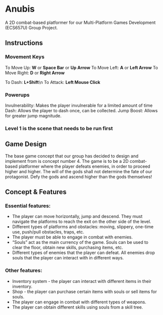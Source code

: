 # Anubis
A 2D combat-based platformer for our Multi-Platform Games Development (ECS657U) Group Project. 

## Instructions
### Movement Keys
To Move Up: **W** or **Space Bar** or **Up Arrow**
To Move Left: **A** or **Left Arrow**
To Move Right: **D** or **Right Arrow**

To Dash: **L+Shift**\n
To Attack: **Left Mouse Click**

### Powerups
Invulnerability: Makes the player invulnerable for a limited amount of time
Dash: Allows the player to dash once, can be collected.
Jump Boost: Allows for greater jump magnitude.

### Level 1 is the scene that needs to be run first

## Game Design
The base game concept that our group has decided to design and implement from is concept number 4. The game is to be a 2D combat-based platformer where the player defeats enemies, in order to proceed higher and higher. The will of the gods shall not determine the fate of our protagonist. Defy the gods and ascend higher than the gods themselves!

## Concept & Features
### Essential features:
* The player can move horizontally, jump and descend. They must navigate the platforms to reach the exit on the other side of the level.
* Different types of platforms and obstacles: moving, slippery, one-time use, push/pull obstacles, traps, etc.
* The player must be able to engage in combat with enemies.
* “Souls” act as the main currency of the game. Souls can be used to clear the floor, obtain new skills, purchasing items, etc.
* Different types of enemies that the player can defeat. All enemies drop souls that the player can interact with in different ways.

### Other features:
* Inventory system - the player can interact with different items in their inventory.
* Shop - the player can purchase certain items with souls or sell items for souls.
* The player can engage in combat with different types of weapons.
* The player can obtain different skills using souls from a skill tree. 

